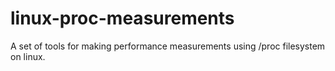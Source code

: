 # linux-proc-measurements

A set of tools for making performance measurements using /proc filesystem on linux.
